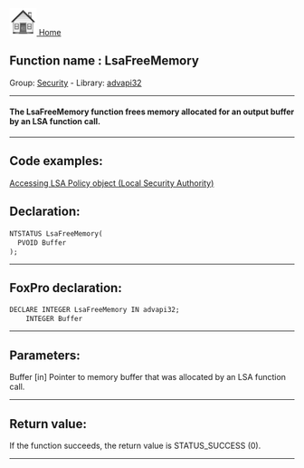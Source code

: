 [<img src="../../images/home.png"> Home ](https://github.com/VFPX/Win32API)  

## Function name : LsaFreeMemory
Group: [Security](../../functions_group.md#Security)  -  Library: [advapi32](../../libraries.md#advapi32)  
***  


#### The LsaFreeMemory function frees memory allocated for an output buffer by an LSA function call.
***  


## Code examples:
[Accessing LSA Policy object (Local Security Authority)](../../samples/sample_427.md)  

## Declaration:
```foxpro  
NTSTATUS LsaFreeMemory(
  PVOID Buffer
);  
```  
***  


## FoxPro declaration:
```foxpro  
DECLARE INTEGER LsaFreeMemory IN advapi32;
	INTEGER Buffer  
```  
***  


## Parameters:
Buffer 
[in] Pointer to memory buffer that was allocated by an LSA function call.  
***  


## Return value:
If the function succeeds, the return value is STATUS_SUCCESS (0).  
***  

